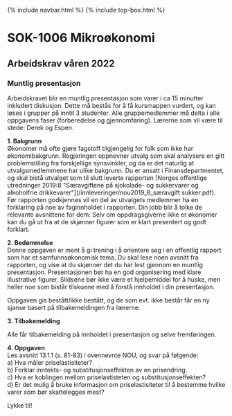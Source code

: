 {% include navbar.html %} {% include top-box.html %}
# SOK-1006 Mikroøkonomi
## Arbeidskrav våren 2022

### Muntlig presentasjon

Arbeidskravet blir en muntlig presentasjon som varer i ca 15 minutter inkludert diskusjon. Dette må bestås for å få kursmappen vurdert, og kan løses i grupper på inntil 3 studenter. Alle gruppemedlemmer må delta i alle oppgavens faser (forberedelse og gjennomføring). Lærerne som vil være til stede: Derek og Espen.    

**1. Bakgrunn**    
Økonomer må ofte gjøre fagstoff tilgjengelig for folk som ikke har økonomibakgrunn.
Regjeringen oppnevner utvalg som skal analysere en gitt problemstilling fra forskjellige synsvinkler, og da er det naturlig at utvalgsmedlemmene har ulike bakgrunn.
Du er ansatt i Finansdepartmentet, og skal bistå utvalget som til slutt leverte rapporten 
[Norges offentlige utredninger 2019:8 "Særavgiftene på sjokolade- og sukkervarer og alkoholfrie drikkevarer"](/innleveringer/nou2019_8_særavgift sukker.pdf).
Før rapporten godkjennes vil en del av utvalgets medlemmer ha en forklaring på noe av faginnholdet i rapporten. Din jobb blir å tolke de relevante avsnittene for dem.
Selv om oppdragsgiverne ikke er økonomer kan du gå ut fra at de skjønner figurer som er klart presentert og godt forklart.       

**2. Bedømmelse**       
Denne oppgaven er ment å gi trening i å orientere seg i en offentlig rapport som har et samfunnsøkonomisk tema.
Du skal lese noen avsnitt fra rapporten, og vise at du skjønner det du har lest gjennom en muntlig presentasjon.
Presentasjonen bør ha en god organisering med klare illustrative figurer.
Slidsene bør ikke være et hjelpemiddel for å huske, men heller noe som bistår tilskuene med å forstå innholdet i din presentasjon.

Oppgaven gis bestått/ikke bestått, og de som evt. ikke består får en ny sjanse basert på tilbakemeldingen fra lærerne.

**3. Tilbakemelding**

Alle får tilbakemelding på innholdet i presentasjon og selve fremføringen.

**4. Oppgaven**       
Les avsnitt 13.1.1 (s. 81-83) i ovennevnte NOU, og svar på følgende:    
a) Hva måler priselastisiteter?   
b) Forklar inntekts- og substitusjonseffekten av en prisendring.    
c) Hva er koblingen mellom priselastisteten og substitusjonseffekten?    
d) Er det mulig å bruke informasjon om priselastisiteter til å bestemme hvilke varer som bør skattelegges mest?     

Lykke til!
